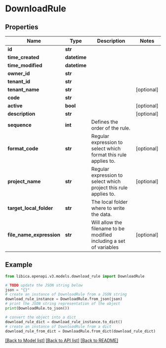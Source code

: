 # DownloadRule


## Properties

Name | Type | Description | Notes
------------ | ------------- | ------------- | -------------
**id** | **str** |  | 
**time_created** | **datetime** |  | 
**time_modified** | **datetime** |  | 
**owner_id** | **str** |  | 
**tenant_id** | **str** |  | 
**tenant_name** | **str** |  | [optional] 
**code** | **str** |  | 
**active** | **bool** |  | [optional] 
**description** | **str** |  | [optional] 
**sequence** | **int** | Defines the order of the rule. | 
**format_code** | **str** | Regular expression to select which format this rule applies to. | [optional] 
**project_name** | **str** | Regular expression to select which project this rule applies to. | [optional] 
**target_local_folder** | **str** | The local folder where to write the data. | 
**file_name_expression** | **str** | Will allow the filename to be modified including a set of variables | [optional] 

## Example

```python
from libica.openapi.v3.models.download_rule import DownloadRule

# TODO update the JSON string below
json = "{}"
# create an instance of DownloadRule from a JSON string
download_rule_instance = DownloadRule.from_json(json)
# print the JSON string representation of the object
print(DownloadRule.to_json())

# convert the object into a dict
download_rule_dict = download_rule_instance.to_dict()
# create an instance of DownloadRule from a dict
download_rule_from_dict = DownloadRule.from_dict(download_rule_dict)
```
[[Back to Model list]](../README.md#documentation-for-models) [[Back to API list]](../README.md#documentation-for-api-endpoints) [[Back to README]](../README.md)


